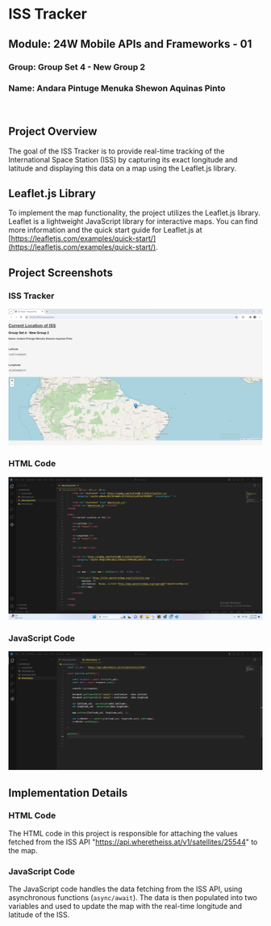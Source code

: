 # ISS Tracker

## Module: 24W Mobile APIs and Frameworks - 01


### Group: Group Set 4 - New Group 2

### Name: Andara Pintuge Menuka Shewon Aquinas Pinto
<br>



## Project Overview

The goal of the ISS Tracker is to provide real-time tracking of the International Space Station (ISS) by capturing its exact longitude and latitude and displaying this data on a map using the Leaflet.js library.

## Leaflet.js Library

To implement the map functionality, the project utilizes the Leaflet.js library. Leaflet is a lightweight JavaScript library for interactive maps. You can find more information and the quick start guide for Leaflet.js at [https://leafletjs.com/examples/quick-start/](https://leafletjs.com/examples/quick-start/).

## Project Screenshots

### ISS Tracker
![ISS Tracker](screenshots/ISS_Tracker.png)

### HTML Code
![HTML Code](screenshots/html.png)

### JavaScript Code
![JavaScript Code](screenshots/js.png)

## Implementation Details

### HTML Code
The HTML code in this project is responsible for attaching the values fetched from the ISS API "https://api.wheretheiss.at/v1/satellites/25544" to the map.

### JavaScript Code
The JavaScript code handles the data fetching from the ISS API, using asynchronous functions (`async/await`). The data is then populated into two variables and used to update the map with the real-time longitude and latitude of the ISS.
